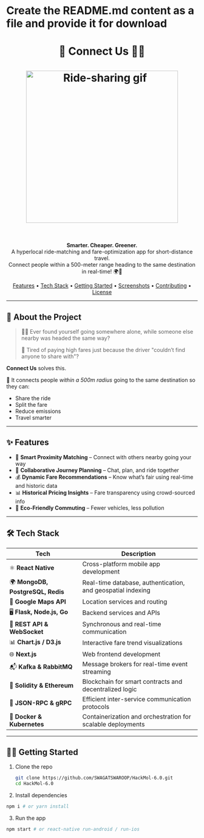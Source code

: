 # Create the README.md content as a file and provide it for download

<h1 align="center">
  🚗 Connect Us 🚶‍♀️
  <br />
  <br/>
  <img src="https://media0.giphy.com/media/v1.Y2lkPTc5MGI3NjExZDE3bzA1dmN0anJjaWdyMTB5d2FveTF2N3BkN3k2cHQ5aXJtbWVvcSZlcD12MV9pbnRlcm5hbF9naWZfYnlfaWQmY3Q9Zw/xdKi4fkIO1YRy/giphy.gif" alt="Ride-sharing gif" width="400" />
</h1>
<br/>
<p align="center">
  <b>Smarter. Cheaper. Greener.</b><br />
  A hyperlocal ride-matching and fare-optimization app for short-distance travel. <br />
  Connect people within a 500-meter range heading to the same destination in real-time! 🌍🚦
</p>

<p align="center">
  <a href="#-features">Features</a> •
  <a href="#-tech-stack">Tech Stack</a> •
  <a href="#-getting-started">Getting Started</a> •
  <a href="#-screenshots">Screenshots</a> •
  <a href="#-contributing">Contributing</a> •
  <a href="#-license">License</a>
</p>

---

## 🚀 About the Project

> 🚶‍♂️ Ever found yourself going somewhere alone, while someone else nearby was headed the same way?
>
> 💸 Tired of paying high fares just because the driver "couldn’t find anyone to share with"?

**Connect Us** solves this.

🔗 It connects people _within a 500m radius_ going to the same destination so they can:

- Share the ride
- Split the fare
- Reduce emissions
- Travel smarter

---

## ✨ Features

- 🧭 **Smart Proximity Matching** – Connect with others nearby going your way
- 🤝 **Collaborative Journey Planning** – Chat, plan, and ride together
- 💰 **Dynamic Fare Recommendations** – Know what’s fair using real-time and historic data
- 📊 **Historical Pricing Insights** – Fare transparency using crowd-sourced info
- 🌱 **Eco-Friendly Commuting** – Fewer vehicles, less pollution

---

## 🛠 Tech Stack

| Tech                              | Description                                                 |
| --------------------------------- | ----------------------------------------------------------- |
| ⚛️ **React Native**               | Cross-platform mobile app development                       |
| 🌍 **MongoDB, PostgreSQL, Redis** | Real-time database, authentication, and geospatial indexing |
| 📍 **Google Maps API**            | Location services and routing                               |
| 🖥 **Flask, Node.js, Go**          | Backend services and APIs                                   |
| 🔌 **REST API & WebSocket**       | Synchronous and real-time communication                     |
| 📊 **Chart.js / D3.js**           | Interactive fare trend visualizations                       |
| 🌐 **Next.js**                    | Web frontend development                                    |
| 📬 **Kafka & RabbitMQ**           | Message brokers for real-time event streaming               |
| 🔗 **Solidity & Ethereum**        | Blockchain for smart contracts and decentralized logic      |
| 🧩 **JSON-RPC & gRPC**            | Efficient inter-service communication protocols             |
| 🐳 **Docker & Kubernetes**        | Containerization and orchestration for scalable deployments |

---

## 🧑‍💻 Getting Started

1. Clone the repo

   ```bash
   git clone https://github.com/SWAGATSWAROOP/HackMol-6.0.git
   cd HackMol-6.0
   ```

2. Install dependencies

```bash
npm i # or yarn install
```

3. Run the app

```bash
npm start # or react-native run-android / run-ios
```
